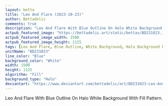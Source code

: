 ```yaml
---
layout: betta
title: "Leo And Flare (2023-10-23)"
author: Bettadelic
comments: true
description: "Leo And Flare With Blue Outline On Halo White Background With Fill Pattern."
actpub_featured_image: "https://bettadelic.art/static/bettas/BD231023.jpg"
actpub_featured_image_width: 1500
actpub_featured_image_height: 1125
tags: [Leo And Flare, Blue Outline, White Background, Halo Background Pattern, Fill Pattern, October 2023]
unitName: "BD231023"
line_color: "Blue"
background_color: "White"
width: 1500
height: 1125
algorithm: "Fill"
background_type: "Halo"
deviantart: "https://www.deviantart.com/bettadelic/art/BD231023-Leo-And-Flare-2023-10-23-989970891"
---
```


Leo And Flare With Blue Outline On Halo White Background With Fill Pattern.
